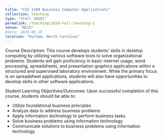 ```yaml
---
title: "CIS 1100 Business Computer Applications"
collection: teaching
type: "[Fall 2024]"
permalink: /teaching/2024-Fall-teaching-1
venue: "NCCU"
#date: 2024-08-15
location: "Durham, North Carolina"
---
```

Course Description: This course develops students' skills in desktop computing by utilizing various software tools to solve organizational problems. Students will gain proficiency in basic internet usage, word processing, spreadsheets, and presentation graphics applications within a structured and supervised laboratory environment. While the primary focus is on spreadsheet applications, students will also have opportunities to develop skills in other software applications.

Student Learning Objectives/Outcomes:
Upon successful completion of this course, students should be able to:

- Utilize foundational business principles
- Analyze data to address business problems
- Apply information technology to perform business tasks
- Solve business problems using information technology
- Communicate solutions to business problems using information technology
